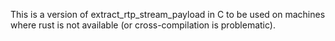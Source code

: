 This is a version of extract_rtp_stream_payload in C to be used on machines where rust is not available (or cross-compilation is problematic).


